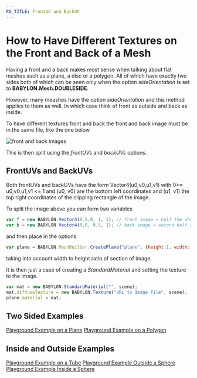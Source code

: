 ```yaml
---
PG_TITLE: FrontUV and BackUV
---
```


# How to Have Different Textures on the Front and Back of a Mesh

Having a front and a back makes most sense when talking about flat meshes such as a plane, a disc or a polygon. All of which have exactly two sides both of which can be seen only when the option _sideOrientation_ is set to **BABYLON.Mesh.DOUBLESIDE**.

However, many meashes have the option _sideOrientation_ and this method applies to them as well. In which case think of front as outside and back as inside.

To have different textures front and back the front and back image must be in the same file, like the one below

![front and back images](https://i.imgur.com/ntIgFT6.jpg)

This is then split using the _frontUVs_ and _backUVs_ options.


## FrontUVs and BackUVs

Both frontUVs and backUVs have the form Vector4(u0,v0,u1,v1) with 0&gt;=  u0,v0,u1,v1 &lt;= 1 and 
(u0, v0) are the bottom left coordinates and (u1, v1) the top right coordinates of the clipping rectangle 
of the image.

To split the image above you can form two variables

```javascript
var f = new BABYLON.Vector4(0.5,0, 1, 1); // front image = half the whole image along the width 
var b = new BABYLON.Vector4(0,0, 0.5, 1); // back image = second half along the width 
```

and then place in the options

```javascript
var plane = BABYLON.MeshBuilder.CreatePlane("plane", {height:1, width: 0.665, sideOrientation: BABYLON.Mesh.DOUBLESIDE, frontUVs: f, backUVs: b}, scene);
```

taking into account width to height ratio of section of image.

It is then just a case of creating a _StandardMaterial_ and setting the texture to the image.

```javascript
var mat = new BABYLON.StandardMaterial("", scene);
mat.diffuseTexture = new BABYLON.Texture("URL to Image File", scene);
plane.material = mat;
```

## Two Sided Examples

[Playground Example on a Plane](https://www.babylonjs-playground.com/#LXZPJK#3)
[Playground Example on a Polygon](http://playground.babylonjs.com/#4G18GY#2)

## Inside and Outside Examples

[Playground Example on a Tube](https://www.babylonjs-playground.com/#165IV6#74)
[Playground Example Outside a Sphere](https://www.babylonjs-playground.com/#K6M44R#3)
[Playground Example Inside a Sphere](https://www.babylonjs-playground.com/#K6M44R#4)



